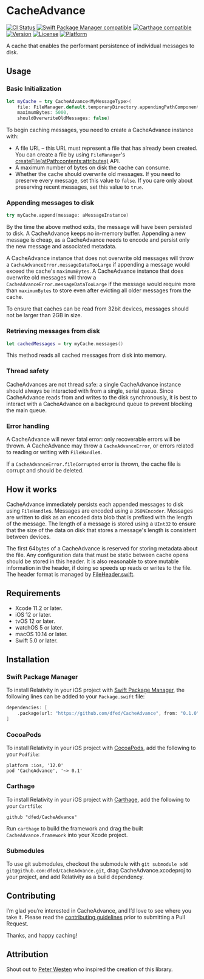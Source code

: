 # CacheAdvance

[![CI Status](https://travis-ci.com/dfed/CacheAdvance.svg?branch=master)](https://travis-ci.com/dfed/CacheAdvance)
[![Swift Package Manager compatible](https://img.shields.io/badge/SPM-compatible-4BC51D.svg?style=flat)](https://github.com/apple/swift-package-manager)
[![Carthage compatible](https://img.shields.io/badge/Carthage-compatible-4BC51D.svg?style=flat)](https://github.com/Carthage/Carthage)
[![Version](https://img.shields.io/cocoapods/v/CacheAdvance.svg)](https://cocoapods.org/pods/CacheAdvance)
[![License](https://img.shields.io/cocoapods/l/CacheAdvance.svg)](https://cocoapods.org/pods/CacheAdvance)
[![Platform](https://img.shields.io/cocoapods/p/CacheAdvance.svg)](https://cocoapods.org/pods/CacheAdvance)

A cache that enables the performant persistence of individual messages to disk.

## Usage

### Basic Initialization

```swift
let myCache = try CacheAdvance<MyMessageType>(
    file: FileManager.default.temporaryDirectory.appendingPathComponent("MyCache"),
    maximumBytes: 5000,
    shouldOverwriteOldMessages: false)
```
To begin caching messages, you need to create a CacheAdvance instance with:

* A file URL – this URL must represent a file that has already been created. You can create a file by using `FileManager`'s [createFile(atPath:contents:attributes)](https://developer.apple.com/documentation/foundation/filemanager/1410695-createfile) API.
* A maximum number of bytes on disk the cache can consume.
* Whether the cache should overwrite old messages. If you need to preserve every message, set this value to `false`. If you care only about preserving recent messages, set this value to `true`.

### Appending messages to disk

```swift
try myCache.append(message: aMessageInstance)
```

By the time the above method exits, the message will have been persisted to disk. A CacheAdvance keeps no in-memory buffer. Appending a new message is cheap, as a CacheAdvance needs to encode and persist only the new message and associated metadata.

A CacheAdvance instance that does not overwrite old messages will throw a `CacheAdvanceError.messageDataTooLarge` if appending a message would exceed the cache's `maximumBytes`. A CacheAdvance instance that does overwrite old messages will throw a `CacheAdvanceError.messageDataTooLarge` if the message would require more than `maximumBytes` to store even after evicting all older messages from the cache.

To ensure that caches can be read from 32bit devices, messages should not be larger than 2GB in size.

### Retrieving messages from disk

```swift
let cachedMessages = try myCache.messages()
```

This method reads all cached messages from disk into memory.

### Thread safety

CacheAdvances are not thread safe: a single CacheAdvance instance should always be interacted with from a single, serial queue. Since CacheAdvance reads from and writes to the disk synchronously, it is best to interact with a CacheAdvance on a background queue to prevent blocking the main queue.

### Error handling

A CacheAdvance will never fatal error: only recoverable errors will be thrown. A CacheAdvance may throw a `CacheAdvanceError`, or errors related to reading or writing with `FileHandle`s.

If a `CacheAdvanceError.fileCorrupted` error is thrown, the cache file is corrupt and should be deleted.

## How it works

CacheAdvance immediately persists each appended messages to disk using `FileHandle`s. Messages are encoded using a `JSONEncoder`. Messages are written to disk as an encoded data blob that is prefixed with the length of the message. The length of a message is stored using a `UInt32` to ensure that the size of the data on disk that stores a message's length is consistent between devices.

The first 64bytes of a CacheAdvance is reserved for storing metadata about the file. Any configuration data that must be static between cache opens should be stored in this header. It is also reasonable to store mutable information in the header, if doing so speeds up reads or writes to the file. The header format is managed by [FileHeader.swift](Sources/CacheAdvance/FileHeader.swift).

## Requirements

* Xcode 11.2 or later.
* iOS 12 or later.
* tvOS 12 or later.
* watchOS 5 or later.
* macOS 10.14 or later.
* Swift 5.0 or later.

## Installation

### Swift Package Manager

To install Relativity in your iOS project with [Swift Package Manager](https://github.com/apple/swift-package-manager), the following lines can be added to your `Package.swift` file:

```swift
dependencies: [
    .package(url: "https://github.com/dfed/CacheAdvance", from: "0.1.0"),
]
```

### CocoaPods

To install Relativity in your iOS project with [CocoaPods](http://cocoapods.org), add the following to your `Podfile`:

```
platform :ios, '12.0'
pod 'CacheAdvance', '~> 0.1'
```

### Carthage

To install Relativity in your iOS project with [Carthage](https://github.com/Carthage/Carthage), add the following to your `Cartfile`:

```ogdl
github "dfed/CacheAdvance"
```

Run `carthage` to build the framework and drag the built `CacheAdvance.framework` into your Xcode project.

### Submodules

To use git submodules, checkout the submodule with `git submodule add git@github.com:dfed/CacheAdvance.git`, drag CacheAdvance.xcodeproj to your project, and add Relativity as a build dependency.

## Contributing

I’m glad you’re interested in CacheAdvance, and I’d love to see where you take it. Please read the [contributing guidelines](Contributing.md) prior to submitting a Pull Request.

Thanks, and happy caching!

## Attribution

Shout out to [Peter Westen](https://twitter.com/pwesten) who inspired the creation of this library.
